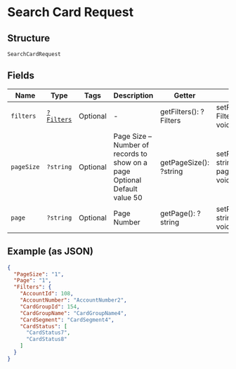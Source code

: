 
# Search Card Request

## Structure

`SearchCardRequest`

## Fields

| Name | Type | Tags | Description | Getter | Setter |
|  --- | --- | --- | --- | --- | --- |
| `filters` | [`?Filters`](../../doc/models/filters.md) | Optional | - | getFilters(): ?Filters | setFilters(?Filters filters): void |
| `pageSize` | `?string` | Optional | Page Size – Number of records to show on a page<br>Optional<br>Default value 50 | getPageSize(): ?string | setPageSize(?string pageSize): void |
| `page` | `?string` | Optional | Page Number | getPage(): ?string | setPage(?string page): void |

## Example (as JSON)

```json
{
  "PageSize": "1",
  "Page": "1",
  "Filters": {
    "AccountId": 108,
    "AccountNumber": "AccountNumber2",
    "CardGroupId": 154,
    "CardGroupName": "CardGroupName4",
    "CardSegment": "CardSegment4",
    "CardStatus": [
      "CardStatus7",
      "CardStatus8"
    ]
  }
}
```

